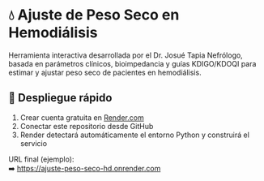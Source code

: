 # 💧 Ajuste de Peso Seco en Hemodiálisis

Herramienta interactiva desarrollada por el Dr. Josué Tapia Nefrólogo, basada en parámetros clínicos, bioimpedancia y guías KDIGO/KDOQI para estimar y ajustar peso seco de pacientes en hemodiálisis.

## 🚀 Despliegue rápido

1. Crear cuenta gratuita en [Render.com](https://render.com)
2. Conectar este repositorio desde GitHub
3. Render detectará automáticamente el entorno Python y construirá el servicio

URL final (ejemplo):  
➡️ https://ajuste-peso-seco-hd.onrender.com
